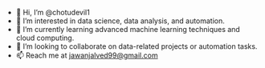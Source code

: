 - 👋 Hi, I’m @chotudevil1
- 👀 I’m interested in data science, data analysis, and automation.
- 🌱 I’m currently learning advanced machine learning techniques and cloud computing.
- 💞️ I’m looking to collaborate on data-related projects or automation tasks.
- 📫 Reach me at jawanjalved99@gmail.com

<!---
chotudevil1/chotudevil1 is a ✨ special ✨ repository because its `README.md` (this file) appears on your GitHub profile.
You can click the Preview link to take a look at your changes.
--->
